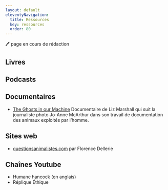 ```yaml
---
layout: default
eleventyNavigation:
  title: Ressources
  key: ressources
  order: 80
---
```


🖊️ page en cours de rédaction

## Livres

## Podcasts

## Documentaires

- [The Ghosts in our Machine](https://www.theghostsinourmachine.com/) Documentaire de Liz Marshall qui suit la journaliste photo Jo-Anne McArthur dans son travail de documentation des animaux exploités par l’homme.

## Sites web

- [questionsanimalistes.com](https://questionsanimalistes.com/) par Florence Dellerie

## Chaînes Youtube

- Humane hancock (en anglais)
- Réplique Éthique
